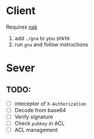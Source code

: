 # Client

Requires [nak](https://github.com/fiatjaf/nak/tree/master)

1. add `./gna` to you `$PATH`
2. run `gna` and follow instructions

# Sever
## TODO:
- [ ] inteceptor of `X-Authorization`
- [ ] Decode from base64
- [ ] Verify signature
- [ ] Check `pubkey` in ACL
- [ ] ACL management

